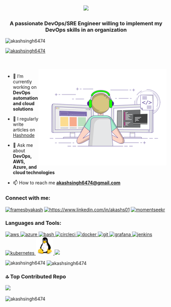 <h1 align="center">
    <img src="https://readme-typing-svg.herokuapp.com/?font=Righteous&size=35&center=true&vCenter=true&width=700&height=70&duration=4000&lines=Hi+There!+👋;+I'm+Akash+Singh!;+A+DevOps/SRE+Engineer!" />
</h1>

<h3 align="center">A passionate DevOps/SRE Engineer willing to implement my DevOps skills in an organization</h3>

<p align="left"> <img src="https://komarev.com/ghpvc/?username=akashsingh6474&label=Profile%20views&color=0e75b6&style=flat" alt="akashsingh6474" /> </p>

<p align="left"> <a href="https://github.com/ryo-ma/github-profile-trophy"><img src="https://github-profile-trophy.vercel.app/?username=akashsingh6474" alt="akashsingh6474" /></a> </p>

<br>
<br>

<img align="right" alt="Coding" width="400" src="https://raw.githubusercontent.com/devSouvik/devSouvik/master/gif3.gif">

- 🔭 I’m currently working on **DevOps automation and cloud solutions**

- 📝 I regularly write articles on [Hashnode](https://hashnode.com/@Akash-DevOps)

- 💬 Ask me about **DevOps, AWS, Azure, and cloud technologies**

- 📫 How to reach me **akashsingh6474@gmail.com**

<h3 align="left">Connect with me:</h3>
<p align="left">
<a href="https://twitter.com/akashs01" target="blank"><img align="center" src="https://github.com/DevMadhup/DevMadhup/blob/main/twitter.gif" alt="framesbyakash" height="65" width="75" /></a>
<a href="https://linkedin.com/in/akashs01" target="blank"><img align="center" src="https://github.com/DevMadhup/DevMadhup/blob/main/372102050_LINKEDIN_ICON_TRANSPARENT_1080.gif" alt="https://www.linkedin.com/in/akashs01" height="55" width="50" /></a>
<a href="https://instagram.com/momentseekr" target="blank"><img align="center" src="https://github.com/DevMadhup/DevMadhup/blob/main/insta.gif" alt="momentseekr" height="75" width="80" /></a>
</p>

<h3 align="left">Languages and Tools:</h3>
<p align="left"> 
    <a href="https://aws.amazon.com" target="_blank" rel="noreferrer"> <img src="https://github.com/DevMadhup/DevMadhup/blob/main/aws.gif" alt="aws" width="60" height="55"/> </a> 
    <a href="https://azure.microsoft.com/en-in/" target="_blank" rel="noreferrer"> <img src="https://www.vectorlogo.zone/logos/microsoft_azure/microsoft_azure-icon.svg" alt="azure" width="60" height="55"/> </a> 
    <a href="https://www.gnu.org/software/bash/" target="_blank" rel="noreferrer"> <img src="https://www.vectorlogo.zone/logos/gnu_bash/gnu_bash-icon.svg" alt="bash" width="55" height="55"/> </a> 
    <a href="https://circleci.com" target="_blank" rel="noreferrer"> <img src="https://www.vectorlogo.zone/logos/circleci/circleci-icon.svg" alt="circleci" width="45" height="55"/> </a> 
    <a href="https://www.docker.com/" target="_blank" rel="noreferrer"> <img src="https://github.com/DevMadhup/DevMadhup/blob/main/whale-docker.gif" alt="docker" width="55" height="55"/> </a> 
    <a href="https://git-scm.com/" target="_blank" rel="noreferrer"> <img src="https://github.com/DevMadhup/DevMadhup/blob/main/git.gif" alt="git" width="80" height="55"/> </a> 
    <a href="https://grafana.com" target="_blank" rel="noreferrer"> <img src="https://www.vectorlogo.zone/logos/grafana/grafana-icon.svg" alt="grafana" width="55" height="65"/> </a> 
    <a href="https://www.jenkins.io" target="_blank" rel="noreferrer"> <img src="https://github.com/DevMadhup/DevMadhup/blob/main/jenkins.gif" alt="jenkins" width="75" height="55"/> </a> 
    <a href="https://kubernetes.io" target="_blank" rel="noreferrer"> <img src="https://github.com/DevMadhup/DevMadhup/blob/main/kuber.gif" alt="kubernetes" width="55" height="55"/> </a> 
    <a href="https://www.linux.org/" target="_blank" rel="noreferrer"> <img src="https://raw.githubusercontent.com/devicons/devicon/master/icons/linux/linux-original.svg" alt="linux" width="55" height="55"/> </a>
    <a href="https://prometheus.io/" target="_blank" >
        <img src="https://raw.githubusercontent.com/itsksaurabh/itsksaurabh/master/assets/prometheus.gif" height="55" />
    </a>
</p>

<p><img align="left" src="https://github-readme-stats.vercel.app/api/top-langs?username=akashsingh6474&show_icons=true&locale=en&layout=compact" alt="akashsingh6474" /></p>

<p>&nbsp;<img align="center" src="https://github-readme-stats.vercel.app/api?username=akashsingh6474&show_icons=true&locale=en" alt="akashsingh6474" /></p>

### 🔝 Top Contributed Repo
![](https://github-contributor-stats.vercel.app/api?username=akashsingh6474&limit=5&theme=flat&combine_all_yearly_contributions=true)

<p><img align="center" src="https://github-readme-streak-stats.herokuapp.com/?user=akashsingh6474&" alt="akashsingh6474" /></p>